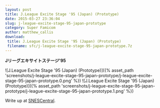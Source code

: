 ```yaml
---
layout: post
title: J.League Excite Stage '95 (Japan) (Prototype)
date: 2015-03-27 23:36:04
slug: j-league-excite-stage-95-japan-prototype
category: Super Famicom
author: matthew_callis
download:
 title: J.League Excite Stage '95 (Japan) (Prototype)
 filename: sfc/j-league-excite-stage-95-japan-prototype.7z
---
```


__Jリーグエキサイトステージ'95__

![J.League Excite Stage '95 (Japan) (Prototype)]({% asset_path 'screenshots/j-league-excite-stage-95-japan-prototype/j-league-excite-stage-95-japan-prototype.0.png' %})
![J.League Excite Stage '95 (Japan) (Prototype)]({% asset_path 'screenshots/j-league-excite-stage-95-japan-prototype/j-league-excite-stage-95-japan-prototype.1.png' %})

Write up at [SNESCentral](http://www.snescentral.com/review.php?id=1083&num=0&fancy=yes&article=proto).
